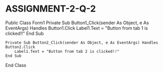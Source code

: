# ASSIGNMENT-2-Q-2

Public Class Form1
    Private Sub Button1_Click(sender As Object, e As EventArgs) Handles Button1.Click
        Label1.Text = "Button from tab 1 is clicked!!"
    End Sub

    Private Sub Button2_Click(sender As Object, e As EventArgs) Handles Button2.Click
        Label1.Text = "Button from tab 2 is clicked!!"
    End Sub
End Class
